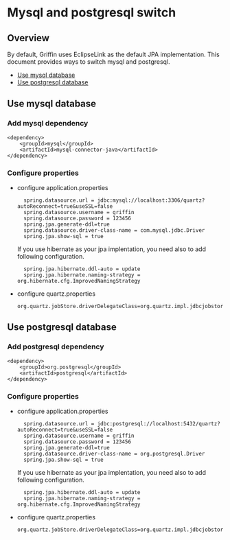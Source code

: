 <!--
Licensed to the Apache Software Foundation (ASF) under one
or more contributor license agreements.  See the NOTICE file
distributed with this work for additional information
regarding copyright ownership.  The ASF licenses this file
to you under the Apache License, Version 2.0 (the
"License"); you may not use this file except in compliance
with the License.  You may obtain a copy of the License at

  http://www.apache.org/licenses/LICENSE-2.0

Unless required by applicable law or agreed to in writing,
software distributed under the License is distributed on an
"AS IS" BASIS, WITHOUT WARRANTIES OR CONDITIONS OF ANY
KIND, either express or implied.  See the License for the
specific language governing permissions and limitations
under the License.
-->

# Mysql and postgresql switch

## Overview
By default, Griffin uses EclipseLink as the default JPA implementation. This document provides ways to switch mysql and postgresql.

- [Use mysql database](#1.1)
- [Use postgresql database](#1.2)

<h2 id = "1.1"></h2>

## Use mysql database 
### Add mysql dependency

    <dependency>
        <groupId>mysql</groupId>
        <artifactId>mysql-connector-java</artifactId>
    </dependency>
### Configure properties

- configure application.properties

        spring.datasource.url = jdbc:mysql://localhost:3306/quartz?autoReconnect=true&useSSL=false
        spring.datasource.username = griffin
        spring.datasource.password = 123456
        spring.jpa.generate-ddl=true
        spring.datasource.driver-class-name = com.mysql.jdbc.Driver
        spring.jpa.show-sql = true
   If you use hibernate as your jpa implentation, you need also to add following configuration.
     
        spring.jpa.hibernate.ddl-auto = update
        spring.jpa.hibernate.naming-strategy = org.hibernate.cfg.ImprovedNamingStrategy
- configure quartz.properties

      org.quartz.jobStore.driverDelegateClass=org.quartz.impl.jdbcjobstore.StdJDBCDelegate

<h2 id = "1.2"></h2>

## Use postgresql database 

### Add postgresql dependency

    <dependency>
        <groupId>org.postgresql</groupId>
        <artifactId>postgresql</artifactId>
    </dependency>

### Configure properties
- configure application.properties

        spring.datasource.url = jdbc:postgresql://localhost:5432/quartz?autoReconnect=true&useSSL=false
        spring.datasource.username = griffin
        spring.datasource.password = 123456
        spring.jpa.generate-ddl=true
        spring.datasource.driver-class-name = org.postgresql.Driver
        spring.jpa.show-sql = true
  If you use hibernate as your jpa implentation, you need also to add following configuration.
     
        spring.jpa.hibernate.ddl-auto = update
        spring.jpa.hibernate.naming-strategy = org.hibernate.cfg.ImprovedNamingStrategy
       
- configure quartz.properties

      org.quartz.jobStore.driverDelegateClass=org.quartz.impl.jdbcjobstore.PostgreSQLDelegate
      
